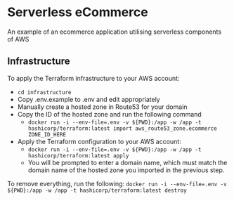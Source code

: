 # Serverless eCommerce
An example of an ecommerce application utilising serverless components of AWS

## Infrastructure

To apply the Terraform infrastructure to your AWS account:

* `cd infrastructure`
* Copy .env.example to .env and edit appropriately
* Manually create a hosted zone in Route53 for your domain
* Copy the ID of the hosted zone and run the following command
  * `docker run -i --env-file=.env -v ${PWD}:/app -w /app -t hashicorp/terraform:latest import aws_route53_zone.ecommerce ZONE_ID_HERE`
* Apply the Terraform configuration to your AWS account:
  * `docker run -i --env-file=.env -v ${PWD}:/app -w /app -t hashicorp/terraform:latest apply`
  * You will be prompted to enter a domain name, which must match the domain name of the hosted zone you imported in the previous step.

To remove everything, run the following:
`docker run -i --env-file=.env -v ${PWD}:/app -w /app -t hashicorp/terraform:latest destroy`